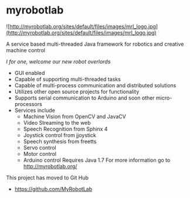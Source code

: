 # myrobotlab #
![http://myrobotlab.org/sites/default/files/images/mrl_logo.jpg](http://myrobotlab.org/sites/default/files/images/mrl_logo.jpg)

A service based multi-threaded Java framework for robotics and creative machine control

_I for one, welcome our new robot overlords_

  * GUI enabled
  * Capable of supporting multi-threaded tasks
  * Capable of multi-process communication and distributed solutions
  * Utilizes other open source projects for functionality
  * Supports serial communication to Arduino and soon other micro-processors
  * Services include
    * Machine Vision from OpenCV and JavaCV
    * Video Streaming to the web
    * Speech Recognition from Sphinx 4
    * Joystick control from jjoystick
    * Speech synthesis from freetts
    * Servo control
    * Motor control
    * Arduino control
Requires Java 1.7
For more information go to http://myrobotlab.org/

This project has moved to Git Hub
  * https://github.com/MyRobotLab